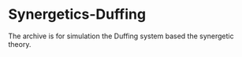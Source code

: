 # Synergetics-Duffing
The archive is for simulation the Duffing system based the synergetic theory.
